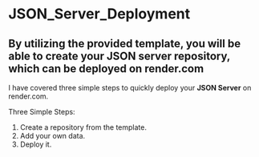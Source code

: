 # JSON_Server_Deployment




By utilizing the provided template, you will be able to create your JSON server repository, which can be deployed on render.com
--------------


I have covered three simple steps to quickly deploy your **JSON Server** on render.com.

Three Simple Steps:

1. Create a repository from the template.
2. Add your own data.
3. Deploy it.

